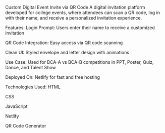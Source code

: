 Custom Digital Event Invite via QR Code
A digital invitation platform developed for college events, where attendees can scan a QR code, log in with their name, and receive a personalized invitation experience.

Features:
Login Prompt: Users enter their name to receive a customized invitation

QR Code Integration: Easy access via QR code scanning

Clean UI: Styled envelope and letter design with animations

Use Case: Used for BCA-A vs BCA-B competitions in PPT, Poster, Quiz, Dance, and Talent Show

Deployed On: Netlify for fast and free hosting

Technologies Used:
HTML

CSS

JavaScript

Netlify

QR Code Generator
